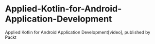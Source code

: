 # Applied-Kotlin-for-Android-Application-Development
Applied Kotlin for Android Application Development[video], published by Packt
